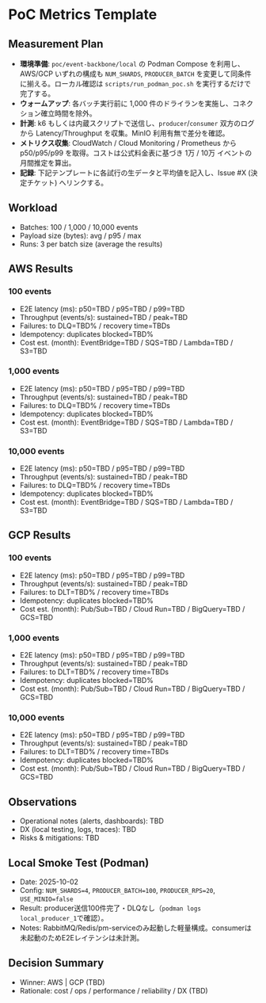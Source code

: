 # PoC Metrics Template

## Measurement Plan
- **環境準備**: `poc/event-backbone/local` の Podman Compose を利用し、AWS/GCP いずれの構成も `NUM_SHARDS`, `PRODUCER_BATCH` を変更して同条件に揃える。ローカル確認は `scripts/run_podman_poc.sh` を実行するだけで完了する。
- **ウォームアップ**: 各バッチ実行前に 1,000 件のドライランを実施し、コネクション確立時間を除外。
- **計測**: k6 もしくは内蔵スクリプトで送信し、`producer`/`consumer` 双方のログから Latency/Throughput を収集。MinIO 利用有無で差分を確認。
- **メトリクス収集**: CloudWatch / Cloud Monitoring / Prometheus から p50/p95/p99 を取得。コストは公式料金表に基づき 1万 / 10万 イベントの月間推定を算出。
- **記録**: 下記テンプレートに各試行の生データと平均値を記入し、Issue #X (決定チケット) へリンクする。

## Workload
- Batches: 100 / 1,000 / 10,000 events
- Payload size (bytes): avg / p95 / max
- Runs: 3 per batch size (average the results)

## AWS Results

### 100 events
- E2E latency (ms): p50=TBD / p95=TBD / p99=TBD
- Throughput (events/s): sustained=TBD / peak=TBD
- Failures: to DLQ=TBD% / recovery time=TBDs
- Idempotency: duplicates blocked=TBD%
- Cost est. (month): EventBridge=TBD / SQS=TBD / Lambda=TBD / S3=TBD

### 1,000 events
- E2E latency (ms): p50=TBD / p95=TBD / p99=TBD
- Throughput (events/s): sustained=TBD / peak=TBD
- Failures: to DLQ=TBD% / recovery time=TBDs
- Idempotency: duplicates blocked=TBD%
- Cost est. (month): EventBridge=TBD / SQS=TBD / Lambda=TBD / S3=TBD

### 10,000 events
- E2E latency (ms): p50=TBD / p95=TBD / p99=TBD
- Throughput (events/s): sustained=TBD / peak=TBD
- Failures: to DLQ=TBD% / recovery time=TBDs
- Idempotency: duplicates blocked=TBD%
- Cost est. (month): EventBridge=TBD / SQS=TBD / Lambda=TBD / S3=TBD

## GCP Results

### 100 events
- E2E latency (ms): p50=TBD / p95=TBD / p99=TBD
- Throughput (events/s): sustained=TBD / peak=TBD
- Failures: to DLT=TBD% / recovery time=TBDs
- Idempotency: duplicates blocked=TBD%
- Cost est. (month): Pub/Sub=TBD / Cloud Run=TBD / BigQuery=TBD / GCS=TBD

### 1,000 events
- E2E latency (ms): p50=TBD / p95=TBD / p99=TBD
- Throughput (events/s): sustained=TBD / peak=TBD
- Failures: to DLT=TBD% / recovery time=TBDs
- Idempotency: duplicates blocked=TBD%
- Cost est. (month): Pub/Sub=TBD / Cloud Run=TBD / BigQuery=TBD / GCS=TBD

### 10,000 events
- E2E latency (ms): p50=TBD / p95=TBD / p99=TBD
- Throughput (events/s): sustained=TBD / peak=TBD
- Failures: to DLT=TBD% / recovery time=TBDs
- Idempotency: duplicates blocked=TBD%
- Cost est. (month): Pub/Sub=TBD / Cloud Run=TBD / BigQuery=TBD / GCS=TBD

## Observations
- Operational notes (alerts, dashboards): TBD
- DX (local testing, logs, traces): TBD
- Risks & mitigations: TBD

## Local Smoke Test (Podman)
- Date: 2025-10-02
- Config: `NUM_SHARDS=4`, `PRODUCER_BATCH=100`, `PRODUCER_RPS=20`, `USE_MINIO=false`
- Result: producer送信100件完了・DLQなし（`podman logs local_producer_1`で確認）。
- Notes: RabbitMQ/Redis/pm-serviceのみ起動した軽量構成。consumerは未起動のためE2Eレイテンシは未計測。

## Decision Summary
- Winner: AWS | GCP (TBD)
- Rationale: cost / ops / performance / reliability / DX (TBD)
